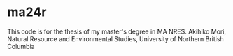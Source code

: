 # ma24r
This code is for the thesis of my master's degree in MA NRES.
Akihiko Mori, Natural Resource and Environmental Studies, University of Northern British Columbia